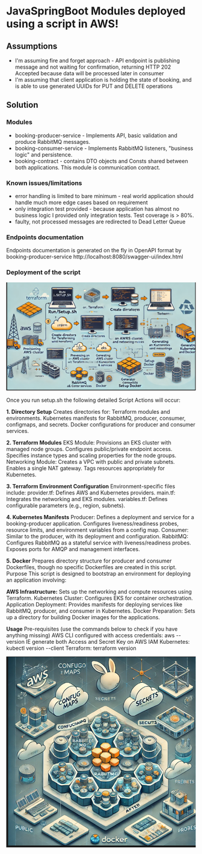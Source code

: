 

# JavaSpringBoot Modules deployed using a script in AWS!

## Assumptions
* I'm assuming fire and forget approach - API endpoint is publishing message and not waiting for confirmation, returning HTTP 202 Accepted because data will be processed later in consumer
* I'm assuming that client application is holding the state of booking, and is able to use generated UUIDs for PUT and DELETE operations

## Solution 

### Modules
* booking-producer-service - Implements API, basic validation and produce RabbitMQ messages.
* booking-consumer-service - Implements RabbitMQ listeners, "business logic" and persistence.
* booking-contract - contains DTO objects and Consts shared between both applications. This module is communication contract.

### Known issues/limitations
* error handling is limited to bare minimum - real world application should handle much more edge cases based on requirement
* only integration test provided - because application has almost no business logic I provided only integration tests. Test coverage is > 80%.
* faulty, not processed messages are redirected to Dead Letter Queue 

### Endpoints documentation
Endpoints documentation is generated on the fly in OpenAPI format by booking-producer-service
http://localhost:8080/swagger-ui/index.html


### Deployment of the script
![Alt Text](./jsb1.png)

Once you run setup.sh the following detailed Script Actions will occur:

**1. Directory Setup**
Creates directories for:
Terraform modules and environments.
Kubernetes manifests for RabbitMQ, producer, consumer, configmaps, and secrets.
Docker configurations for producer and consumer services.

**2. Terraform Modules**
EKS Module:
Provisions an EKS cluster with managed node groups.
Configures public/private endpoint access.
Specifies instance types and scaling properties for the node groups.
Networking Module:
Creates a VPC with public and private subnets.
Enables a single NAT gateway.
Tags resources appropriately for Kubernetes.

**3. Terraform Environment Configuration**
Environment-specific files include:
provider.tf: Defines AWS and Kubernetes providers.
main.tf: Integrates the networking and EKS modules.
variables.tf: Defines configurable parameters (e.g., region, subnets).

**4. Kubernetes Manifests**
Producer:
Defines a deployment and service for a booking-producer application.
Configures liveness/readiness probes, resource limits, and environment variables from a config map.
Consumer:
Similar to the producer, with its deployment and configuration.
RabbitMQ:
Configures RabbitMQ as a stateful service with liveness/readiness probes.
Exposes ports for AMQP and management interfaces.

**5. Docker**
Prepares directory structure for producer and consumer Dockerfiles, though no specific Dockerfiles are created in this script.
Purpose
This script is designed to bootstrap an environment for deploying an application involving:

**AWS Infrastructure:**
Sets up the networking and compute resources using Terraform.
Kubernetes Cluster:
Configures EKS for container orchestration.
Application Deployment:
Provides manifests for deploying services like RabbitMQ, producer, and consumer in Kubernetes.
Docker Preparation:
Sets up a directory for building Docker images for the applications.

**Usage**
Pre-requisites (use the commands below to check if you have anything missing)
AWS CLI configured with access credentials: aws --version
IE generate both Access and Secret Key on AWS IAM 
Kubernetes: kubectl version --client
Terraform: terraform version





![Alt Text](./jsb2.png)

